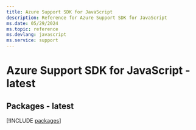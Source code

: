 ```yaml
---
title: Azure Support SDK for JavaScript
description: Reference for Azure Support SDK for JavaScript
ms.date: 05/29/2024
ms.topic: reference
ms.devlang: javascript
ms.service: support
---
```

# Azure Support SDK for JavaScript - latest
## Packages - latest
[!INCLUDE [packages](support-index.md)]